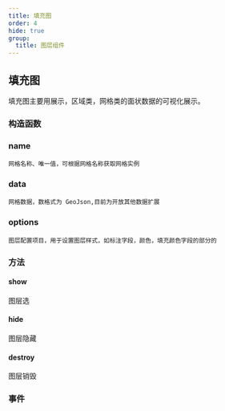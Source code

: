```yaml
---
title: 填充图
order: 4
hide: true
group:
  title: 图层组件
---
```


## 填充图

填充图主要用展示，区域类，网格类的面状数据的可视化展示。

### 构造函数

### name

    网格名称、唯一值，可根据网格名称获取网格实例

### data

    网格数据，数格式为 GeoJson,目前为开放其他数据扩展

### options

    图层配置项目，用于设置图层样式，如标注字段，颜色，填充颜色字段的部分的

### 方法

#### show

图层选

#### hide

图层隐藏

#### destroy

图层销毁

### 事件
